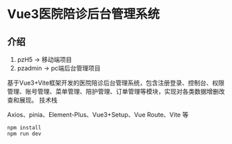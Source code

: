 # Vue3医院陪诊后台管理系统



## 介绍

1. pzH5 -> 移动端项目
2. pzadmin -> pc端后台管理项目

基于Vue3+Vite框架开发的医院陪诊后台管理系统，包含注册登录、控制台、权限管理、账号管理、菜单管理、陪护管理、订单管理等模块，实现对各类数据增删改查和展现。
技术栈

Axios、pinia、Element-Plus、Vue3+Setup、Vue Route、Vite 等



    npm install
    npm run dev
